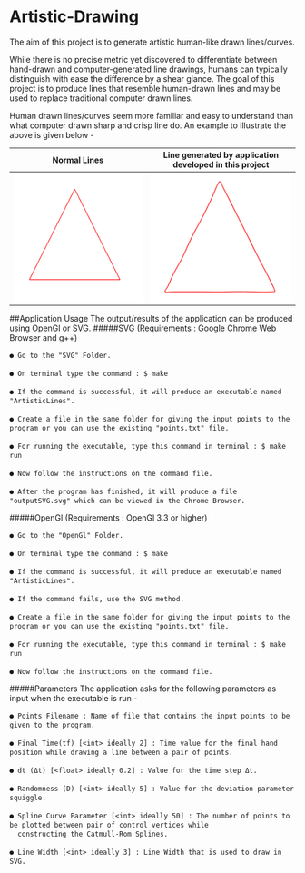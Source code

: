 # Artistic-Drawing
The aim of this project is to generate artistic human-like drawn lines/curves.

While there is no precise metric yet discovered to differentiate between hand-drawn and computer-generated line drawings, humans can typically distinguish with ease the difference by a shear glance. The goal of this project is to produce lines that resemble human-drawn lines and may be used to replace traditional computer drawn lines.

Human drawn lines/curves seem more familiar and easy to understand than what computer drawn sharp and crisp line do. An example to illustrate the above is given below -

Normal Lines| Line generated by application developed in this project
------------ | -------------
![Normal Triangle](SVG/Results/Triangle_Normal.png) | ![SVG Triangle](SVG/Results/Triangle_SVG.png)

##Application Usage
The output/results of the application can be produced using OpenGl or SVG.
#####SVG (Requirements : Google Chrome Web Browser and g++)

    ● Go to the "SVG" Folder.

    ● On terminal type the command : $ make

    ● If the command is successful, it will produce an executable named "ArtisticLines".

    ● Create a file in the same folder for giving the input points to the program or you can use the existing "points.txt" file.

    ● For running the executable, type this command in terminal : $ make run

    ● Now follow the instructions on the command file.

    ● After the program has finished, it will produce a file "outputSVG.svg" which can be viewed in the Chrome Browser.

#####OpenGl (Requirements : OpenGl 3.3 or higher)

    ● Go to the "OpenGl" Folder.

    ● On terminal type the command : $ make

    ● If the command is successful, it will produce an executable named "ArtisticLines".

    ● If the command fails, use the SVG method.

    ● Create a file in the same folder for giving the input points to the program or you can use the existing "points.txt" file.

    ● For running the executable, type this command in terminal : $ make run

    ● Now follow the instructions on the command file.

#####Parameters
The application asks for the following parameters as input when the executable is run -

    ● Points Filename : Name of file that contains the input points to be given to the program.

    ● Final Time(tf) [<int> ideally 2] : Time value for the final hand position while drawing a line between a pair of points.

    ● dt (Δt) [<float> ideally 0.2] : Value for the time step Δt.

    ● Randomness (D) [<int> ideally 5] : Value for the deviation parameter squiggle.

    ● Spline Curve Parameter [<int> ideally 50] : The number of points to be plotted between pair of control vertices while
      constructing the Catmull-Rom Splines.

    ● Line Width [<int> ideally 3] : Line Width that is used to draw in SVG.
